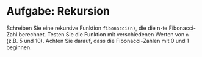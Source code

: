 # Aufgabe: Rekursion

Schreiben Sie eine rekursive Funktion `fibonacci(n)`, die die n-te Fibonacci-Zahl berechnet. Testen Sie die Funktion mit verschiedenen Werten von `n` (z.B. 5 und 10). Achten Sie darauf, dass die Fibonacci-Zahlen mit 0 und 1 beginnen.
